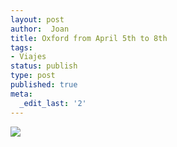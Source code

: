 ```yaml
---
layout: post
author:  Joan
title: Oxford from April 5th to 8th
tags:
- Viajes
status: publish
type: post
published: true
meta:
  _edit_last: '2'
---
```

<img src="http://maps.googleapis.com/maps/api/staticmap?size=640x300&zoom=5&maptype=roadmap%5C&markers=size:mid%7Ccolor:red%7Clabel:1%7Coxford&sensor=false"/>